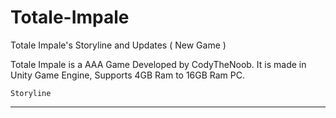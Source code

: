 # Totale-Impale
Totale Impale's Storyline and Updates ( New Game )

Totale Impale is a AAA Game Developed by CodyTheNoob.
It is made in Unity Game Engine, Supports 4GB Ram to 16GB Ram PC.

    Storyline
------------------
